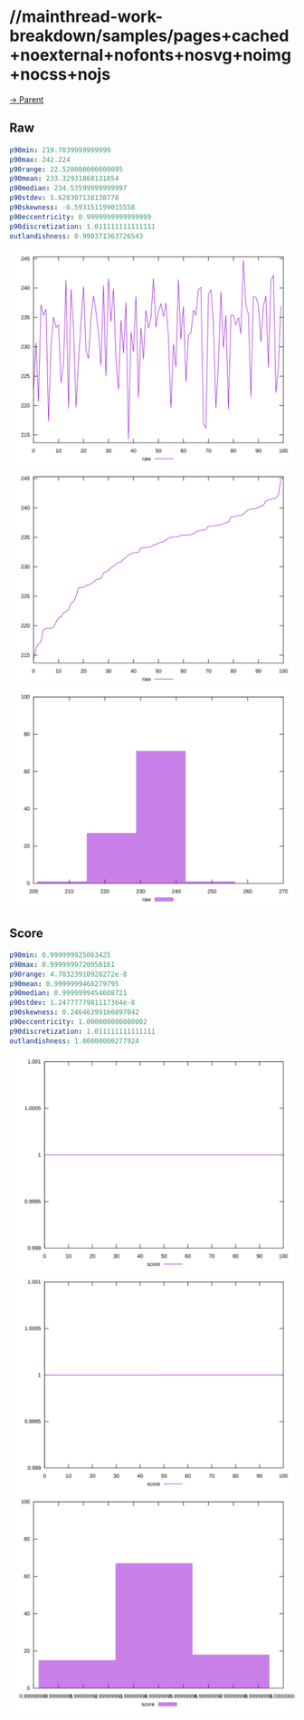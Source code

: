 
# //mainthread-work-breakdown/samples/pages+cached+noexternal+nofonts+nosvg+noimg+nocss+nojs

[→ Parent](../..)


## Raw


```yaml
p90min: 219.7039999999999
p90max: 242.224
p90range: 22.520000000000095
p90mean: 233.32931868131854
p90median: 234.53599999999997
p90stdev: 5.620307138138778
p90skewness: -0.593151199015558
p90eccentricity: 0.9999999999999999
p90discretization: 1.011111111111111
outlandishness: 0.990371363726543

```

![PLOT: raw-values](./raw/values.svg)![PLOT: raw-sorted](./raw/sorted.svg)![PLOT: raw-histogram](./raw/histogram.svg)
## Score


```yaml
p90min: 0.999999925063425
p90max: 0.9999999720958161
p90range: 4.70323910928272e-8
p90mean: 0.9999999468279795
p90median: 0.9999999454608721
p90stdev: 1.2477777981117364e-8
p90skewness: 0.24646399160897042
p90eccentricity: 1.000000000000002
p90discretization: 1.011111111111111
outlandishness: 1.00000000277924

```

![PLOT: score-values](./score/values.svg)![PLOT: score-sorted](./score/sorted.svg)![PLOT: score-histogram](./score/histogram.svg)